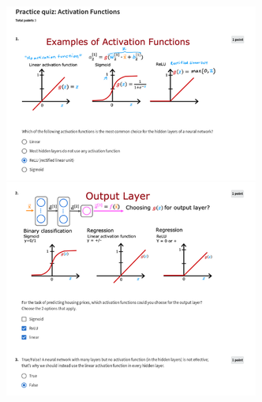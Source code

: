 ![](https://github.com/ratewalamit/Machine-Learning-Andrew-Ng/blob/505dfb62e1cd34b57fa905b047b07dfa2f2a14c2/C2%20-%20Advanced%20Learning%20Algorithms/week2/Practice-Quiz-Activation-Functions/ss1.png)
![](https://github.com/ratewalamit/Machine-Learning-Andrew-Ng/blob/505dfb62e1cd34b57fa905b047b07dfa2f2a14c2/C2%20-%20Advanced%20Learning%20Algorithms/week2/Practice-Quiz-Activation-Functions/ss2.png)